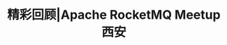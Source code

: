 ---
title: 精彩回顾|Apache RocketMQ Meetup 西安 
description: 精彩回顾|Apache RocketMQ Meetup 西安 
hide_table_of_contents: false
---